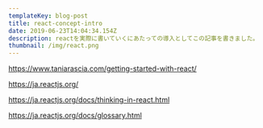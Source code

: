 ```yaml
---
templateKey: blog-post
title: react-concept-intro
date: 2019-06-23T14:04:34.154Z
description: reactを実際に書いていくにあたっての導入としてこの記事を書きました。
thumbnail: /img/react.png
---
```

https://www.taniarascia.com/getting-started-with-react/

https://ja.reactjs.org/

https://ja.reactjs.org/docs/thinking-in-react.html

https://ja.reactjs.org/docs/glossary.html
